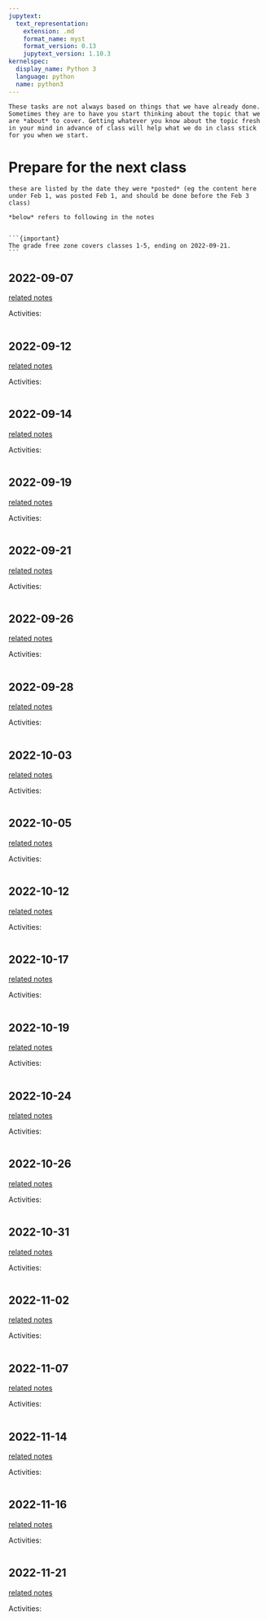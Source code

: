 ```yaml
---
jupytext:
  text_representation:
    extension: .md
    format_name: myst
    format_version: 0.13
    jupytext_version: 1.10.3
kernelspec:
  display_name: Python 3
  language: python
  name: python3
---
```


```{important}
These tasks are not always based on things that we have already done.  Sometimes they are to have you start thinking about the topic that we are *about* to cover. Getting whatever you know about the topic fresh in your mind in advance of class will help what we do in class stick for you when we start.
```

# Prepare for the next class

```{warning}
these are listed by the date they were *posted* (eg the content here under Feb 1, was posted Feb 1, and should be done before the Feb 3 class)

*below* refers to following in the notes
```


<!--
```{code-cell} ipython3
:tags: ["hide-input"]
import os
from IPython.display import Markdown, display

prep_file_list = sorted(os.listdir('../_prepare/'))


```

```{code-cell} ipython3
:tags: ["hide-input"]

for prep_file in prep_file_list:
    date_str = prep_file[:-3]
    date_link = '[' + date_str + '](../notes/' + date_str + ')'
    display(Markdown(date_link))
    display(Markdown('../_prepare/' + prep_file))
``` -->

````{margin}

```{important}
The grade free zone covers classes 1-5, ending on 2022-09-21.
```

````

## 2022-09-07

[related notes](../notes/2022-09-07)

Activities:
```{include} ../_prepare/2022-09-07.md
```


## 2022-09-12

[related notes](../notes/2022-09-12)

Activities:
```{include} ../_prepare/2022-09-12.md
```


## 2022-09-14

[related notes](../notes/2022-09-14)

Activities:
```{include} ../_prepare/2022-09-14.md
```


## 2022-09-19

[related notes](../notes/2022-09-19)

Activities:
```{include} ../_prepare/2022-09-19.md
```


## 2022-09-21

[related notes](../notes/2022-09-21)

Activities:
```{include} ../_prepare/2022-09-21.md
```


## 2022-09-26

[related notes](../notes/2022-09-26)

Activities:
```{include} ../_prepare/2022-09-26.md
```


## 2022-09-28

[related notes](../notes/2022-09-28)

Activities:
```{include} ../_prepare/2022-09-28.md
```


## 2022-10-03

[related notes](../notes/2022-10-03)

Activities:
```{include} ../_prepare/2022-10-03.md
```


## 2022-10-05

[related notes](../notes/2022-10-05)

Activities:
```{include} ../_prepare/2022-10-05.md
```


## 2022-10-12

[related notes](../notes/2022-10-12)

Activities:
```{include} ../_prepare/2022-10-12.md
```


## 2022-10-17

[related notes](../notes/2022-10-17)

Activities:
```{include} ../_prepare/2022-10-17.md
```

## 2022-10-19

[related notes](../notes/2022-10-19)

Activities:
```{include} ../_prepare/2022-10-19.md
```

## 2022-10-24

[related notes](../notes/2022-10-24)

Activities:
```{include} ../_prepare/2022-10-24.md
```
## 2022-10-26

[related notes](../notes/2022-10-26)

Activities:
```{include} ../_prepare/2022-10-26.md
```

## 2022-10-31

[related notes](../notes/2022-10-31)

Activities:
```{include} ../_prepare/2022-10-31.md
```

## 2022-11-02

[related notes](../notes/2022-11-02)

Activities:
```{include} ../_prepare/2022-11-02.md
```

## 2022-11-07

[related notes](../notes/2022-11-07)

Activities:
```{include} ../_prepare/2022-11-07.md
```

## 2022-11-14

[related notes](../notes/2022-11-14)

Activities:
```{include} ../_prepare/2022-11-14.md
```



## 2022-11-16

[related notes](../notes/2022-11-16)

Activities:
```{include} ../_prepare/2022-11-16.md
```


## 2022-11-21

[related notes](../notes/2022-11-21)

Activities:
```{include} ../_prepare/2022-11-21.md
```
